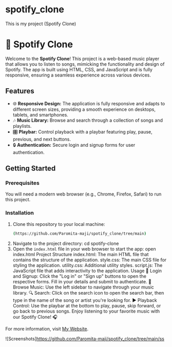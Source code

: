 # spotify_clone
This is my project (Spotify Clone)


# 🎵 Spotify Clone

Welcome to the **Spotify Clone**! This project is a web-based music player that allows you to listen to songs, mimicking the functionality and design of Spotify. The app is built using HTML, CSS, and JavaScript and is fully responsive, ensuring a seamless experience across various devices.

## Features

- 🌐 **Responsive Design:** The application is fully responsive and adapts to different screen sizes, providing a smooth experience on desktops, tablets, and smartphones.
- 🎶 **Music Library:** Browse and search through a collection of songs and playlists.
- 🎛️ **Playbar:** Control playback with a playbar featuring play, pause, previous, and next buttons.
- 🔒 **Authentication:** Secure login and signup forms for user authentication.

## Getting Started

### Prerequisites

You will need a modern web browser (e.g., Chrome, Firefox, Safari) to run this project.

### Installation

1. Clone this repository to your local machine:
   ```bash
   (https://github.com/Paromita-maji/spotify_clone/tree/main)
2. Navigate to the project directory:
   cd spotify-clone
3. Open the `index.html` file in your web browser to start the app:
   open index.html
Project Structure
index.html: The main HTML file that contains the structure of the application.
style.css: The main CSS file for styling the application.
utility.css: Additional utility styles.
script.js: The JavaScript file that adds interactivity to the application.
Usage
🔑 Login and Signup: Click the "Log in" or "Sign up" buttons to open the respective forms. Fill in your details and submit to authenticate.
🎵 Browse Music: Use the left sidebar to navigate through your music library.
🔍 Search: Click on the search icon to open the search bar, then type in the name of the song or artist you're looking for.
▶️ Playback Control: Use the playbar at the bottom to play, pause, skip forward, or go back to previous songs.
Enjoy listening to your favorite music with our Spotify Clone! 🎧

For more information, visit [My Website](http://127.0.0.1:3000/index.html).

![Screenshots]https://github.com/Paromita-maji/spotify_clone/tree/main/ss
